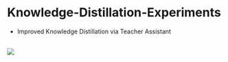# Knowledge-Distillation-Experiments

- Improved Knowledge Distillation via Teacher Assistant
<br>
<img src = "https://user-images.githubusercontent.com/55969260/113986832-a966e880-9888-11eb-826a-cf70b85ad685.png">
